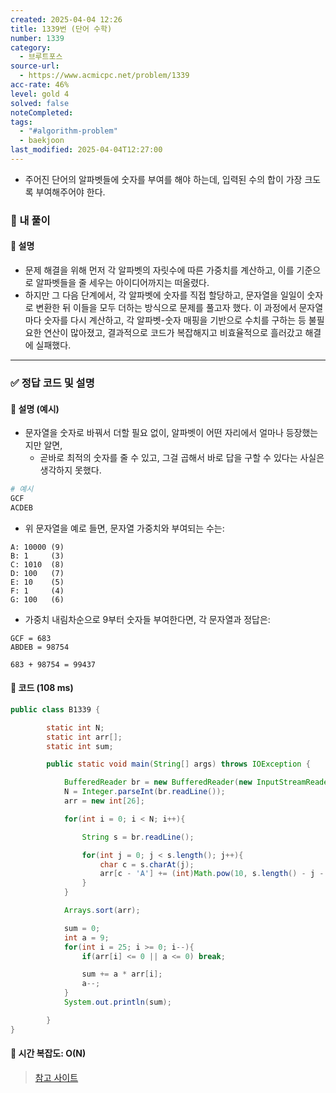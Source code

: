 ```yaml
---
created: 2025-04-04 12:26
title: 1339번 (단어 수학)
number: 1339
category:
  - 브루트포스
source-url:
  - https://www.acmicpc.net/problem/1339
acc-rate: 46%
level: gold 4
solved: false
noteCompleted: 
tags:
  - "#algorithm-problem"
  - baekjoon
last_modified: 2025-04-04T12:27:00
---
```

- 주어진 단어의 알파벳들에 숫자를 부여를 해야 하는데, 입력된 수의 합이 가장 크도록 부여해주어야 한다.
### 📁 내 풀이
#### 📝 설명
- 문제 해결을 위해 먼저 각 알파벳의 자릿수에 따른 가중치를 계산하고, 이를 기준으로 알파벳들을 줄 세우는 아이디어까지는 떠올렸다. 
- 하지만 그 다음 단계에서, 각 알파벳에 숫자를 직접 할당하고, 문자열을 일일이 숫자로 변환한 뒤 이들을 모두 더하는 방식으로 문제를 풀고자 했다. 이 과정에서 문자열마다 숫자를 다시 계산하고, 각 알파벳-숫자 매핑을 기반으로 수치를 구하는 등 불필요한 연산이 많아졌고, 결과적으로 코드가 복잡해지고 비효율적으로 흘러갔고 해결에 실패했다.
---
### ✅ 정답 코드 및 설명
#### 📝 설명 (예시)
- 문자열을 숫자로 바꿔서 더할 필요 없이, 알파벳이 어떤 자리에서 얼마나 등장했는지만 알면, 
	- 곧바로 최적의 숫자를 줄 수 있고, 그걸 곱해서 바로 답을 구할 수 있다는 사실은 생각하지 못했다.
```bash
# 예시
GCF  
ACDEB
```
- 위 문자열을 예로 들면, 문자열 가중치와 부여되는 수는:
```
A: 10000 (9)
B: 1     (3)
C: 1010  (8)
D: 100   (7)
E: 10    (5)
F: 1     (4)
G: 100   (6)
```
- 가중치 내림차순으로 9부터 숫자들 부여한다면, 각 문자열과 정답은:
```
GCF = 683
ABDEB = 98754

683 + 98754 = 99437
```
#### 📝 코드 (108 ms)
```java
public class B1339 {

        static int N;
        static int arr[];
        static int sum;

        public static void main(String[] args) throws IOException {

            BufferedReader br = new BufferedReader(new InputStreamReader(System.in));
            N = Integer.parseInt(br.readLine());
            arr = new int[26];

            for(int i = 0; i < N; i++){

                String s = br.readLine();

                for(int j = 0; j < s.length(); j++){
                    char c = s.charAt(j);
                    arr[c - 'A'] += (int)Math.pow(10, s.length() - j - 1);
                }
            }

            Arrays.sort(arr);

            sum = 0;
            int a = 9;
            for(int i = 25; i >= 0; i--){
                if(arr[i] <= 0 || a <= 0) break;

                sum += a * arr[i];
                a--;
            }
            System.out.println(sum);

        }
}
```
#### 📝 시간 복잡도: O(N)

> [참고 사이트](https://mountain96.tistory.com/21)







